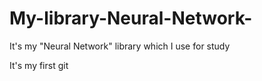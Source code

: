 # My-library-Neural-Network-
It's my "Neural Network" library which I use for study

It's my first git
